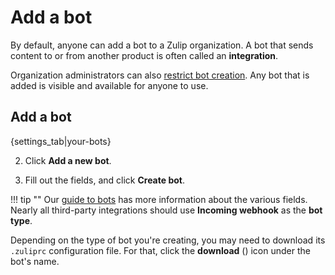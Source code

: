 # Add a bot

By default, anyone can add a bot to a Zulip organization.
A bot that sends content to or from another product is often called an
**integration**.

Organization administrators can also
[restrict bot creation](/help/restrict-bot-creation). Any bot that is added
is visible and available for anyone to use.

## Add a bot

{settings_tab|your-bots}

2. Click **Add a new bot**.

3. Fill out the fields, and click **Create bot**.

!!! tip ""
    Our [guide to bots](/help/bots-and-integrations) has more information about
    the various fields.
    Nearly all third-party integrations should use **Incoming webhook**
    as the **bot type**.

Depending on the type of bot you're creating, you may need to download its
`.zuliprc` configuration file. For that, click the **download**
(<i class="icon-vector-download-alt"></i>) icon under the bot's name.
